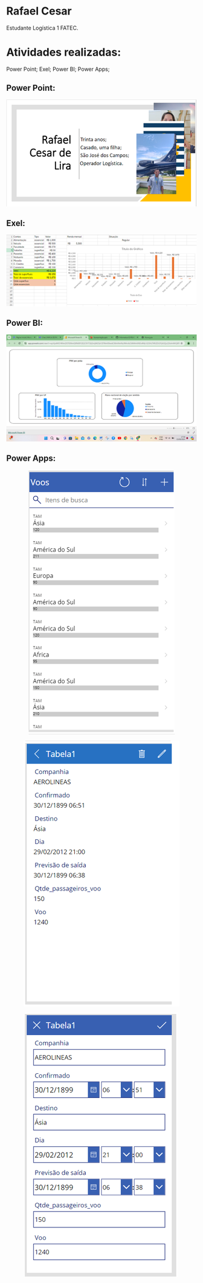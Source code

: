 # Rafael Cesar 

Estudante Logística 1 FATEC.

# Atividades realizadas:

Power Point;
Exel;
Power BI;
Power Apps;

## Power Point:

<!-- ## Obrigado por acessar noso GitHub! :sparkles: -->
<p align="center">
<img alt="Banner de agredecimento" src="./APRESENTINF.png" />
</p>

## Exel:

<!-- ## Obrigado por acessar noso GitHub! :sparkles: -->
<p align="center">
<img alt="Banner de agredecimento" src="./FATECINF.png" />
</p>

## Power BI:

<!-- ## Obrigado por acessar noso GitHub! :sparkles: -->
<p align="center">
<img alt="Banner de agredecimento" src="./POWERBI.png" />
</p>

## Power Apps:

<!-- ## Obrigado por acessar noso GitHub! :sparkles: -->
<p align="center">
<img alt="Banner de agredecimento" src="./Captura de tela 1.png" />
</p>
<!-- ## Obrigado por acessar noso GitHub! :sparkles: -->
<p align="center">
<img alt="Banner de agredecimento" src="./Captura de tela 2.png" />
</p>
<!-- ## Obrigado por acessar noso GitHub! :sparkles: -->
<p align="center">
<img alt="Banner de agredecimento" src="./Captura de tela 3.png" />
</p>
